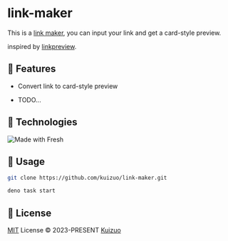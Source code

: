 # link-maker

This is a [link maker](https://link-maker.deno.dev), you can input your link and get a card-style preview.

inspired by [linkpreview](https://linkpreview.net/).

## 🚀 Features

- Convert link to card-style preview

- TODO...

## 🤖 Technologies

![Made with Fresh](https://fresh.deno.dev/fresh-badge.svg)

## 🔨 Usage

```Bash
git clone https://github.com/kuizuo/link-maker.git
```

```Bash
deno task start
```

## 📝 License

[MIT](./LICENSE) License &copy; 2023-PRESENT [Kuizuo](https://github.com/kuizuo)
